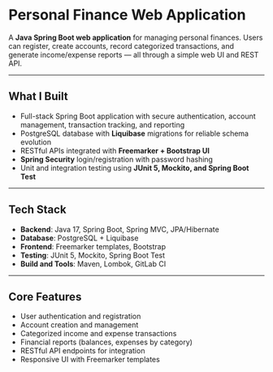 # Personal Finance Web Application

A **Java Spring Boot web application** for managing personal finances. Users can register, create accounts, record categorized transactions, and generate income/expense reports — all through a simple web UI and REST API.  

---

## What I Built
- Full-stack Spring Boot application with secure authentication, account management, transaction tracking, and reporting  
- PostgreSQL database with **Liquibase** migrations for reliable schema evolution  
- RESTful APIs integrated with **Freemarker + Bootstrap UI**  
- **Spring Security** login/registration with password hashing  
- Unit and integration testing using **JUnit 5, Mockito, and Spring Boot Test**  

---

## Tech Stack
- **Backend**: Java 17, Spring Boot, Spring MVC, JPA/Hibernate  
- **Database**: PostgreSQL + Liquibase  
- **Frontend**: Freemarker templates, Bootstrap  
- **Testing**: JUnit 5, Mockito, Spring Boot Test  
- **Build and Tools**: Maven, Lombok, GitLab CI  

---

## Core Features
- User authentication and registration  
- Account creation and management  
- Categorized income and expense transactions  
- Financial reports (balances, expenses by category)  
- RESTful API endpoints for integration  
- Responsive UI with Freemarker templates  
